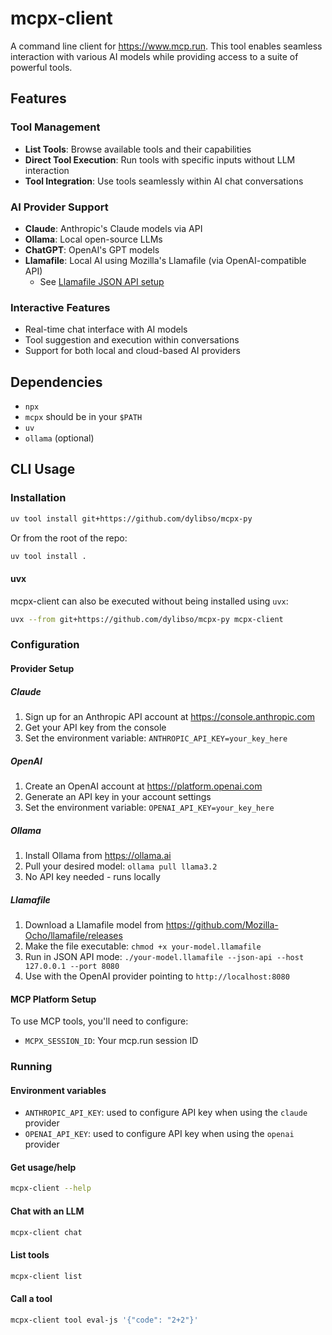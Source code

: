 # mcpx-client

A command line client for https://www.mcp.run. This tool enables seamless interaction with various AI models while providing access to a suite of powerful tools.

## Features

### Tool Management
- **List Tools**: Browse available tools and their capabilities
- **Direct Tool Execution**: Run tools with specific inputs without LLM interaction
- **Tool Integration**: Use tools seamlessly within AI chat conversations

### AI Provider Support
- **Claude**: Anthropic's Claude models via API
- **Ollama**: Local open-source LLMs
- **ChatGPT**: OpenAI's GPT models
- **Llamafile**: Local AI using Mozilla's Llamafile (via OpenAI-compatible API)
  - See [Llamafile JSON API setup](https://github.com/Mozilla-Ocho/llamafile?tab=readme-ov-file#json-api-quickstart)

### Interactive Features
- Real-time chat interface with AI models
- Tool suggestion and execution within conversations
- Support for both local and cloud-based AI providers

## Dependencies

- `npx`
- `mcpx` should be in your `$PATH`
- `uv`
- `ollama` (optional)

## CLI Usage

### Installation

```sh
uv tool install git+https://github.com/dylibso/mcpx-py
```

Or from the root of the repo:

```sh
uv tool install .
```

#### uvx

mcpx-client can also be executed without being installed using `uvx`:

```sh
uvx --from git+https://github.com/dylibso/mcpx-py mcpx-client
```

### Configuration

#### Provider Setup

##### Claude
1. Sign up for an Anthropic API account at https://console.anthropic.com
2. Get your API key from the console
3. Set the environment variable: `ANTHROPIC_API_KEY=your_key_here`

##### OpenAI
1. Create an OpenAI account at https://platform.openai.com
2. Generate an API key in your account settings
3. Set the environment variable: `OPENAI_API_KEY=your_key_here`

##### Ollama
1. Install Ollama from https://ollama.ai
2. Pull your desired model: `ollama pull llama3.2`
3. No API key needed - runs locally

##### Llamafile
1. Download a Llamafile model from https://github.com/Mozilla-Ocho/llamafile/releases
2. Make the file executable: `chmod +x your-model.llamafile`
3. Run in JSON API mode: `./your-model.llamafile --json-api --host 127.0.0.1 --port 8080`
4. Use with the OpenAI provider pointing to `http://localhost:8080`

#### MCP Platform Setup
To use MCP tools, you'll need to configure:
- `MCPX_SESSION_ID`: Your mcp.run session ID

### Running

#### Environment variables

- `ANTHROPIC_API_KEY`: used to configure API key when using the `claude` provider
- `OPENAI_API_KEY`: used to configure API key when using the `openai` provider

#### Get usage/help 

```sh
mcpx-client --help
```

#### Chat with an LLM

```sh
mcpx-client chat
```

#### List tools

```sh
mcpx-client list
```

#### Call a tool

```sh
mcpx-client tool eval-js '{"code": "2+2"}'
```
